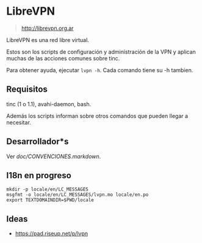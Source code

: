 # LibreVPN

> http://librevpn.org.ar

LibreVPN es una red libre virtual.

Estos son los scripts de configuración y administración de la VPN y aplican
muchas de las acciones comunes sobre tinc.

Para obtener ayuda, ejecutar `lvpn -h`.  Cada comando tiene su -h tambien.


## Requisitos

tinc (1 o 1.1), avahi-daemon, bash.

Además los scripts informan sobre otros comandos que pueden llegar a
necesitar.


## Desarrollador*s

Ver _doc/CONVENCIONES.markdown_.

## I18n en progreso

    mkdir -p locale/en/LC_MESSAGES
    msgfmt -o locale/en/LC_MESSAGES/lvpn.mo locale/en.po
    export TEXTDOMAINDIR=$PWD/locale

## Ideas

- https://pad.riseup.net/p/lvpn
